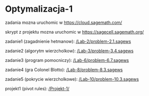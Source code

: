 # Optymalizacja-1

zadania mozna uruchomic w https://cloud.sagemath.com/

skrypt z projektu mozna uruchomic w https://sagecell.sagemath.org/

zadanie1 (zagadnienie hetmanow): [/Lab-2/problem-2.1.sagews](https://github.com/DawidDabkowski/Optymalizacja-1/blob/master/Lab-2/problem-2.1.sagews)

zadanie2 (algorytm wierzcholkow): [/Lab-3/problem-3.4.sagews](https://github.com/DawidDabkowski/Optymalizacja-1/blob/master/Lab-3/problem-3.4.sagews)

zadanie3 (program pomocniczy): [/Lab-6/problem-6.7.sagews](https://github.com/DawidDabkowski/Optymalizacja-1/blob/master/Lab-6/problem-6.7.sagews)

zadanie4 (gra Colonel Blotto): [/Lab-8/problem-8.3.sagews](https://github.com/DawidDabkowski/Optymalizacja-1/blob/master/Lab-8/problem-8.3.sagews)

zadanie5 (pokrycie wierzcholkowe): [/Lab-10/problem-10.3.sagews](https://github.com/DawidDabkowski/Optymalizacja-1/blob/master/Lab-10/problem-10.3.sagews)

projekt1 (pivot rules): [/Projekt-1/](https://github.com/DawidDabkowski/Optymalizacja-1/tree/master/Projekt-1)
